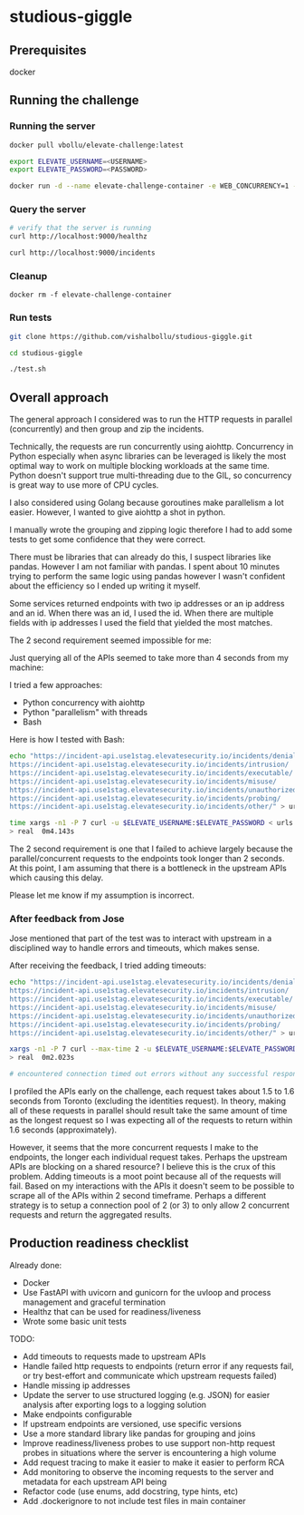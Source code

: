 # studious-giggle

## Prerequisites

docker

## Running the challenge

### Running the server
```bash
docker pull vbollu/elevate-challenge:latest

export ELEVATE_USERNAME=<USERNAME>
export ELEVATE_PASSWORD=<PASSWORD>

docker run -d --name elevate-challenge-container -e WEB_CONCURRENCY=1 -e MAX_WORKERS=1 -e ELEVATE_USERNAME=$ELEVATE_USERNAME -e ELEVATE_PASSWORD=$ELEVATE_PASSWORD -p 9000:80 vbollu/elevate-challenge:latest
```


### Query the server

```bash
# verify that the server is running
curl http://localhost:9000/healthz

curl http://localhost:9000/incidents
```

### Cleanup

```
docker rm -f elevate-challenge-container
```

### Run tests

```bash
git clone https://github.com/vishalbollu/studious-giggle.git

cd studious-giggle

./test.sh
```

## Overall approach

The general approach I considered was to run the HTTP requests in parallel (concurrently) and then group and zip the incidents.

Technically, the requests are run concurrently using aiohttp. Concurrency in Python especially when async libraries can be leveraged is likely the most optimal way to work on multiple blocking workloads at the same time. Python doesn't support true multi-threading due to the GIL, so concurrency is great way to use more of CPU cycles.

I also considered using Golang because goroutines make parallelism a lot easier. However, I wanted to give aiohttp a shot in python.

I manually wrote the grouping and zipping logic therefore I had to add some tests to get some confidence that they were correct.

There must be libraries that can already do this, I suspect libraries like pandas. However I am not familiar with pandas. I spent about 10 minutes trying to perform the same logic using pandas however I wasn't confident about the efficiency so I ended up writing it myself.

Some services returned endpoints with two ip addresses or an ip address and an id. When there was an id, I used the id. When there are multiple fields with ip addresses I used the field that yielded the most matches.

The 2 second requirement seemed impossible for me:

Just querying all of the APIs seemed to take more than 4 seconds from my machine:

I tried a few approaches:
- Python concurrency with aiohttp
- Python "parallelism" with threads
- Bash

Here is how I tested with Bash:

```bash
echo "https://incident-api.use1stag.elevatesecurity.io/incidents/denial/
https://incident-api.use1stag.elevatesecurity.io/incidents/intrusion/
https://incident-api.use1stag.elevatesecurity.io/incidents/executable/
https://incident-api.use1stag.elevatesecurity.io/incidents/misuse/
https://incident-api.use1stag.elevatesecurity.io/incidents/unauthorized/
https://incident-api.use1stag.elevatesecurity.io/incidents/probing/
https://incident-api.use1stag.elevatesecurity.io/incidents/other/" > urls.txt

time xargs -n1 -P 7 curl -u $ELEVATE_USERNAME:$ELEVATE_PASSWORD < urls.txt
> real	0m4.143s
```

The 2 second requirement is one that I failed to achieve largely because the parallel/concurrent requests to the endpoints took longer than 2 seconds. At this point, I am assuming that there is a bottleneck in the upstream APIs which causing this delay.

Please let me know if my assumption is incorrect.

### After feedback from Jose

Jose mentioned that part of the test was to interact with upstream in a disciplined way to handle errors and timeouts, which makes sense.

After receiving the feedback, I tried adding timeouts:

```bash
echo "https://incident-api.use1stag.elevatesecurity.io/incidents/denial/
https://incident-api.use1stag.elevatesecurity.io/incidents/intrusion/
https://incident-api.use1stag.elevatesecurity.io/incidents/executable/
https://incident-api.use1stag.elevatesecurity.io/incidents/misuse/
https://incident-api.use1stag.elevatesecurity.io/incidents/unauthorized/
https://incident-api.use1stag.elevatesecurity.io/incidents/probing/
https://incident-api.use1stag.elevatesecurity.io/incidents/other/" > urls.txt

xargs -n1 -P 7 curl --max-time 2 -u $ELEVATE_USERNAME:$ELEVATE_PASSWORD < urls.txt
> real	0m2.023s

# encountered connection timed out errors without any successful responses
```

I profiled the APIs early on the challenge, each request takes about 1.5 to 1.6 seconds from Toronto (excluding the identities request). In theory, making all of these requests in parallel should result take the same amount of time as the longest request so I was expecting all of the requests to return within 1.6 seconds (approximately).

However, it seems that the more concurrent requests I make to the endpoints, the longer each individual request takes. Perhaps the upstream APIs are blocking on a shared resource? I believe this is the crux of this problem. Adding timeouts is a moot point because all of the requests will fail. Based on my interactions with the APIs it doesn't seem to be possible to scrape all of the APIs within 2 second timeframe. Perhaps a different strategy is to setup a connection pool of 2 (or 3) to only allow 2 concurrent requests and return the aggregated results.

## Production readiness checklist

Already done:
- Docker
- Use FastAPI with uvicorn and gunicorn for the uvloop and process management and graceful termination
- Healthz that can be used for readiness/liveness
- Wrote some basic unit tests

TODO:
- Add timeouts to requests made to upstream APIs
- Handle failed http requests to endpoints (return error if any requests fail, or try best-effort and communicate which upstream requests failed)
- Handle missing ip addresses
- Update the server to use structured logging (e.g. JSON) for easier analysis after exporting logs to a logging solution
- Make endpoints configurable
- If upstream endpoints are versioned, use specific versions
- Use a more standard library like pandas for grouping and joins
- Improve readiness/liveness probes to use support non-http request probes in situations where the server is encountering a high volume
- Add request tracing to make it easier to make it easier to perform RCA
- Add monitoring to observe the incoming requests to the server and metadata for each upstream API being
- Refactor code (use enums, add docstring, type hints, etc)
- Add .dockerignore to not include test files in main container
